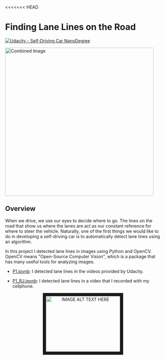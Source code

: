<<<<<<< HEAD
# **Finding Lane Lines on the Road** 
[![Udacity - Self-Driving Car NanoDegree](https://s3.amazonaws.com/udacity-sdc/github/shield-carnd.svg)](http://www.udacity.com/drive)

<img src="examples/laneLines_thirdPass.jpg" width="480" alt="Combined Image" />

Overview
---

When we drive, we use our eyes to decide where to go.  The lines on the road that show us where the lanes are act as our constant reference for where to steer the vehicle.  Naturally, one of the first things we would like to do in developing a self-driving car is to automatically detect lane lines using an algorithm.

In this project I detected lane lines in images using Python and OpenCV.  OpenCV means "Open-Source Computer Vision", which is a package that has many useful tools for analyzing images.  

- [P1.ipynb](../master/P1.ipynb): I detected lane lines in the videos provided by Udacity.

- [P1_RJ.ipynb](../master/P1_RJ.ipynb): I detected lane lines in a video that I recorded with my cellphone.
<center>
<a href="http://www.youtube.com/watch?feature=player_embedded&v=7XyOeCH6I90" target="_blank"><img src="http://img.youtube.com/vi/7XyOeCH6I90/0.jpg" alt="IMAGE ALT TEXT HERE" width="240" height="180" border="10" /></a>
</center>
